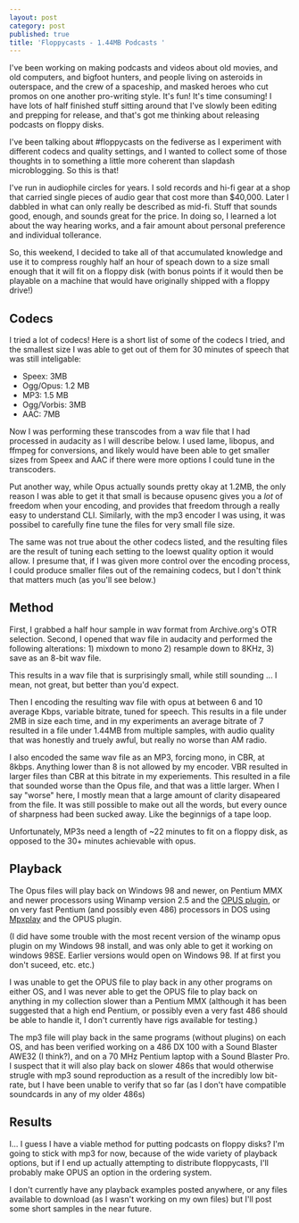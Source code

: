 ```yaml
---
layout: post
category: post
published: true
title: 'Floppycasts - 1.44MB Podcasts '
---
```

I've been working on making podcasts and videos about old movies, and old computers, and bigfoot hunters, and people living on asteroids in outerspace, and the crew of a spaceship, and masked heroes who cut promos on one another pro-writing style. It's fun! It's time consuming! I have lots of half finished stuff sitting around that I've slowly been editing and prepping for release, and that's got me thinking about releasing podcasts on floppy disks. 

I've been talking about #floppycasts on the fediverse as I experiment with different codecs and quality settings, and I wanted to collect some of those thoughts in to something a little more coherent than slapdash microblogging. So this is that! 

I've run in audiophile circles for years. I sold records and hi-fi gear at a shop that carried single pieces of audio gear that cost more than $40,000. Later I dabbled in what can only really be described as mid-fi. Stuff that sounds good, enough, and sounds great for the price. In doing so, I learned a lot about the way hearing works, and a fair amount about personal preference and individual tollerance. 

So, this weekend, I decided to take all of that accumulated knowledge and use it to compress roughly half an hour of speach down to a size small enough that it will fit on a floppy disk (with bonus points if it would then be playable on a machine that would have originally shipped with a floppy drive!) 

## Codecs 

I tried a lot of codecs! Here is a short list of some of the codecs I tried, and the smallest size I was able to get out of them for 30 minutes of speech that was still inteligable: 

- Speex: 3MB 
- Ogg/Opus: 1.2 MB 
- MP3: 1.5 MB 
- Ogg/Vorbis: 3MB 
- AAC: 7MB 

Now I was performing these transcodes from a wav file that I had processed in audacity as I will describe below. I used lame, libopus, and ffmpeg for conversions, and likely would have been able to get smaller sizes from Speex and AAC if there were more options I could tune in the transcoders. 

Put another way, while Opus actually sounds pretty okay at 1.2MB, the only reason I was able to get it that small is because opusenc gives you a *lot* of freedom when your encoding, and provides that freedom through a really easy to understand CLI. Similarly, with the mp3 encoder I was using, it was possibel to carefully fine tune the files for very small file size. 

The same was not true about the other codecs listed, and the resulting files are the result of tuning each setting to the loewst quality option it would allow. I presume that, if I was given more control over the encoding process, I could produce smaller files out of the remaining codecs, but I don't think that matters much (as you'll see below.) 

## Method

First, I grabbed a half hour sample in wav format from Archive.org's OTR selection. Second, I opened that wav file in audacity and performed the following alterations: 1) mixdown to mono 2) resample down to 8KHz, 3) save as an 8-bit wav file. 

This results in a wav file that is surprisingly small, while still sounding ... I mean, not great, but better than you'd expect. 

Then I encoding the resulting wav file with opus at between 6 and 10 average Kbps, variable bitrate, tuned for speech. This results in a file under 2MB in size each time, and in my experiments an average bitrate of 7 resulted in a file under 1.44MB from multiple samples, with audio quality that was honestly and truely awful, but really no worse than AM radio. 

I also encoded the same wav file as an MP3, forcing mono, in CBR, at 8kbps. Anything lower than 8 is not allowed by my encoder. VBR resulted in larger files than CBR at this bitrate in my experiements. This resulted in a file that sounded worse than the Opus file, and that was a little larger. When I say "worse" here, I mostly mean that a large amount of clarity disapeared from the file. It was still possible to make out all the words, but every ounce of sharpness had been sucked away. Like the beginnigs of a tape loop. 

Unfortunately, MP3s need a length of ~22 minutes to fit on a floppy disk, as opposed to the 30+ minutes achievable with opus. 

## Playback 

The Opus files will play back on Windows 98 and newer, on Pentium MMX and newer processors using Winamp version 2.5 and the [OPUS plugin](http://forums.shoutcast.com/showthread.php?t=452974), or on very fast Pentium (and possibly even 486) processors in DOS using [Mpxplay](http://mpxplay.sourceforge.net/) and the OPUS plugin. 

(I did have some trouble with the most recent version of the winamp opus plugin on my Windows 98 install, and was only able to get it working on windows 98SE. Earlier versions would open on Windows 98. If at first you don't suceed, etc. etc.) 

I was unable to get the OPUS file to play back in any other programs on either OS, and I was never able to get the OPUS file to play back on anything in my collection slower than a Pentium MMX (although it has been suggested that a high end Pentium, or possibly even a very fast 486 should be able to handle it, I don't currently have rigs available for testing.) 

The mp3 file will play back in the same programs (without plugins) on each OS, and has been verified working on a 486 DX 100 with a Sound Blaster AWE32 (I think?), and on a 70 MHz Pentium laptop with a Sound Blaster Pro. I suspect that it will also play back on slower 486s that would otherwise strugle with mp3 sound reproduction as a result of the incredibly low bit-rate, but I have been unable to verify that so far (as I don't have compatible soundcards in any of my older 486s) 


## Results 

I... I guess I have a viable method for putting podcasts on floppy disks? I'm going to stick with mp3 for now, because of the wide variety of playback options, but if I end up actually attempting to distribute floppycasts, I'll probably make OPUS an option in the ordering system. 

I don't currently have any playback examples posted anywhere, or any files available to download (as I wasn't working on my own files) but I'll post some short samples in the near future.
